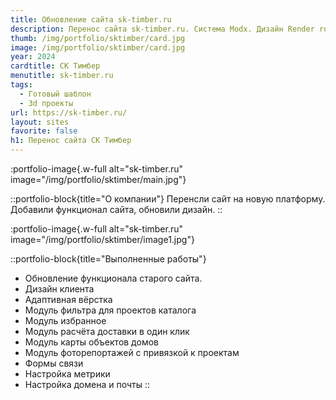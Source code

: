 ```yaml
---
title: Обновление сайта sk-timber.ru
description: Перенос сайта sk-timber.ru. Система Modx. Дизайн Render room.
thumb: /img/portfolio/sktimber/card.jpg
image: /img/portfolio/sktimber/card.jpg
year: 2024
cardtitle: СК Тимбер
menutitle: sk-timber.ru
tags:
  - Готовый шаблон
  - 3d проекты
url: https://sk-timber.ru/
layout: sites
favorite: false
h1: Перенос сайта СК Тимбер
---
```


:portfolio-image{.w-full alt="sk-timber.ru" image="/img/portfolio/sktimber/main.jpg"}

::portfolio-block{title="О компании"}
Перенсли сайт на новую платформу. Добавили функционал сайта, обновили дизайн.
::

:portfolio-image{.w-full alt="sk-timber.ru" image="/img/portfolio/sktimber/image1.jpg"}

::portfolio-block{title="Выполненные работы"}
- Обновление функционала старого сайта. 
- Дизайн клиента
- Адаптивная вёрстка
- Модуль фильтра для проектов каталога
- Модуль избранное
- Модуль расчёта доставки в один клик
- Модуль карты объектов домов
- Модуль фоторепортажей с привязкой к проектам
- Формы связи
- Настройка метрики
- Настройка домена и почты
::
